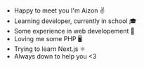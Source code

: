 - Happy to meet you I'm Aizon ✌️
- Learning developer, currently in school 🎓
- Some experience in web developement 📄
- Loving me some PHP 🖥️
- Trying to learn Next.js ⚛️
- Always down to help you <3

<!---
Aiizon/Aiizon is a ✨ special ✨ repository because its `README.md` (this file) appears on your GitHub profile.
You can click the Preview link to take a look at your changes.
--->
